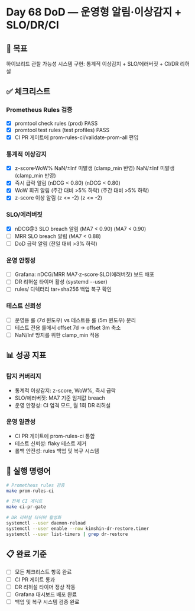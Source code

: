 # Day 68 DoD — 운영형 알림·이상감지 + SLO/DR/CI

## 🎯 목표
하이브리드 관찰 가능성 시스템 구현: 통계적 이상감지 + SLO/에러버짓 + CI/DR 리허설

## ✅ 체크리스트

### **Prometheus Rules 검증**
- [x] promtool check rules (prod) PASS
- [x] promtool test rules (test profiles) PASS
- [x] CI PR 게이트에 prom-rules-ci/validate-prom-all 편입

### **통계적 이상감지**
- [x] z-score·WoW% NaN/±Inf 미발생 (clamp_min 반영) NaN/±Inf 미발생 (clamp_min 반영)
- [x] 즉시 급락 알림 (nDCG < 0.80) (nDCG < 0.80)
- [x] WoW 회귀 알림 (주간 대비 >5% 하락) (주간 대비 >5% 하락)
- [x] z-score 이상 알림 (z <= -2) (z <= -2)

### **SLO/에러버짓**
- [x] nDCG@3 SLO breach 알림 (MA7 < 0.90) (MA7 < 0.90)
- [ ] MRR SLO breach 알림 (MA7 < 0.88)
- [ ] DoD 급락 알림 (전일 대비 >3% 하락)

### **운영 안정성**
- [ ] Grafana: nDCG/MRR MA7·z-score·SLO(에러버짓) 보드 배포
- [ ] DR 리허설 타이머 활성 (systemd --user)
- [ ] rules/ 디렉터리 tar+sha256 백업 복구 확인

### **테스트 신뢰성**
- [ ] 운영용 룰 (7d 윈도우) vs 테스트용 룰 (5m 윈도우) 분리
- [ ] 테스트 전용 룰에서 offset 7d → offset 3m 축소
- [ ] NaN/Inf 방지를 위한 clamp_min 적용

## 📊 성공 지표

### **탐지 커버리지**
- 통계적 이상감지: z-score, WoW%, 즉시 급락
- SLO/에러버짓: MA7 기준 임계값 breach
- 운영 안정성: CI 엄격 모드, 월 1회 DR 리허설

### **운영 일관성**
- CI PR 게이트에 prom-rules-ci 통합
- 테스트 신뢰성: flaky 테스트 제거
- 롤백 안전성: rules 백업 및 복구 시스템

## 🚀 실행 명령어

```bash
# Prometheus rules 검증
make prom-rules-ci

# 전체 CI 게이트
make ci-pr-gate

# DR 리허설 타이머 활성화
systemctl --user daemon-reload
systemctl --user enable --now kimshin-dr-restore.timer
systemctl --user list-timers | grep dr-restore
```

## 📋 완료 기준

- [ ] 모든 체크리스트 항목 완료
- [ ] CI PR 게이트 통과
- [ ] DR 리허설 타이머 정상 작동
- [ ] Grafana 대시보드 배포 완료
- [ ] 백업 및 복구 시스템 검증 완료
